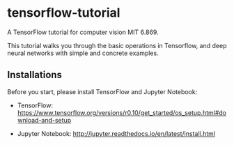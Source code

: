 # tensorflow-tutorial

A TensorFlow tutorial for computer vision MIT 6.869.

This tutorial walks you through the basic operations in Tensorflow, and deep neural networks with simple and concrete examples.

## Installations

Before you start, please install TensorFlow and Jupyter Notebook:

- TensorFlow: https://www.tensorflow.org/versions/r0.10/get_started/os_setup.html#download-and-setup

- Jupyter Notebook: http://jupyter.readthedocs.io/en/latest/install.html
